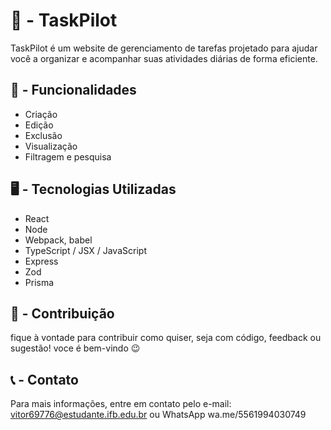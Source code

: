 # 🦉 - TaskPilot

TaskPilot é um website de gerenciamento de tarefas projetado para ajudar você a organizar e acompanhar suas atividades diárias de forma eficiente.

## 📒 - Funcionalidades
- Criação
- Edição
- Exclusão
- Visualização
- Filtragem e pesquisa

## 🖥 - Tecnologias Utilizadas
- React
- Node
- Webpack, babel
- TypeScript / JSX / JavaScript
- Express
- Zod
- Prisma

## 🤝 - Contribuição 
fique à vontade para contribuir como quiser, seja com código, feedback ou sugestão! voce é bem-vindo 😉

## 📞 - Contato
Para mais informações, entre em contato pelo e-mail: vitor69776@estudante.ifb.edu.br ou WhatsApp wa.me/5561994030749